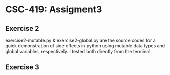 # CSC-419: Assigment3

## Exercise 2
exercise2-mutable.py & exercise2-global.py are the source codes for a quick demonstration of side effects in python using mutable data types and global variables, respectively. I tested both directly from the terminal.

## Exercise 3
